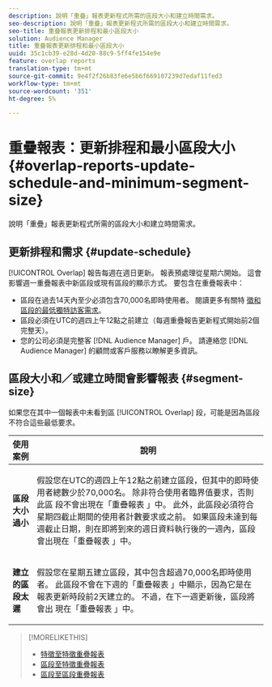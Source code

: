 ```yaml
---
description: 說明「重疊」報表更新程式所需的區段大小和建立時間需求。
seo-description: 說明「重疊」報表更新程式所需的區段大小和建立時間需求。
seo-title: 重疊報表更新排程和最小區段大小
solution: Audience Manager
title: 重疊報表更新排程和最小區段大小
uuid: 35c1cb39-e28d-4d20-88c9-5ff4fe154e9e
feature: overlap reports
translation-type: tm+mt
source-git-commit: 9e4f2f26b83fe6e5b6f669107239d7edaf11fed3
workflow-type: tm+mt
source-wordcount: '351'
ht-degree: 5%

---
```



# 重疊報表：更新排程和最小區段大小{#overlap-reports-update-schedule-and-minimum-segment-size}

說明「重疊」報表更新程式所需的區段大小和建立時間需求。

## 更新排程和需求 {#update-schedule}

[!UICONTROL Overlap] 報告每週在週日更新。 報表預處理從星期六開始。 這會影響週一重疊報表中新區段或現有區段的顯示方式。 要包含在重疊報表中：

* 區段在過去14天內至少必須包含70,000名即時使用者。 閱讀更多有關特 [徵和區段的最低獨特訪客需求](../../reporting/report-sampling.md#data-sampling-ratio)。
* 區段必須在UTC的週四上午12點之前建立（每週重疊報告更新程式開始前2個完整天）。
* 您的公司必須是完整客 [!DNL Audience Manager] 戶。 請連絡您 [!DNL Audience Manager] 的顧問或客戶服務以瞭解更多資訊。

## 區段大小和／或建立時間會影響報表 {#segment-size}

如果您在其中一個報表中未看到區 [!UICONTROL Overlap] 段，可能是因為區段不符合這些最低要求。

<table id="table_BE2937C1FA314BBDBD1D026321D6E6B1"> 
 <thead> 
  <tr> 
   <th colname="col1" class="entry"> 使用案例 </th> 
   <th colname="col2" class="entry"> 說明 </th> 
  </tr> 
 </thead>
 <tbody> 
  <tr> 
   <td colname="col1"> <p> <b>區段大小過小</b> </p> </td> 
   <td colname="col2"> <p>假設您在UTC的週四上午12點之前建立區段，但其中的即時使用者總數少於70,000名。 除非符合使用者臨界值要求，否則此區 <span class="wintitle"> 段不會出現在「重疊報表</span> 」中。 此外，此區段必須符合星期四截止期間的使用者計數要求或之前。 如果區段未達到每週截止日期，則在即將到來的週日資料執行後的一週內，區段會出現在「重疊報表 <span class="wintitle"></span> 」中。 </p> </td> 
  </tr> 
  <tr> 
   <td colname="col1"> <p> <b>建立的區段太遲</b> </p> </td> 
   <td colname="col2"> <p>假設您在星期五建立區段，其中包含超過70,000名即時使用者。 此區段不會在下週的「重疊報表 <span class="wintitle"></span> 」中顯示，因為它是在報表更新時段前2天建立的。 不過，在下一週更新後，區段將會出 <span class="wintitle"> 現在「重疊報表</span> 」中。 </p> </td> 
  </tr> 
 </tbody> 
</table>

>[!MORELIKETHIS]
>
>* [特徵至特徵重疊報表](../../reporting/dynamic-reports/trait-trait-overlap-report.md#trait-to-trait-overlap-report)
>* [區段至特徵重疊報表](../../reporting/dynamic-reports/segment-trait-overlap-report.md)
>* [區段至區段重疊報表](../../reporting/dynamic-reports/segment-segment-overlap-report.md)

